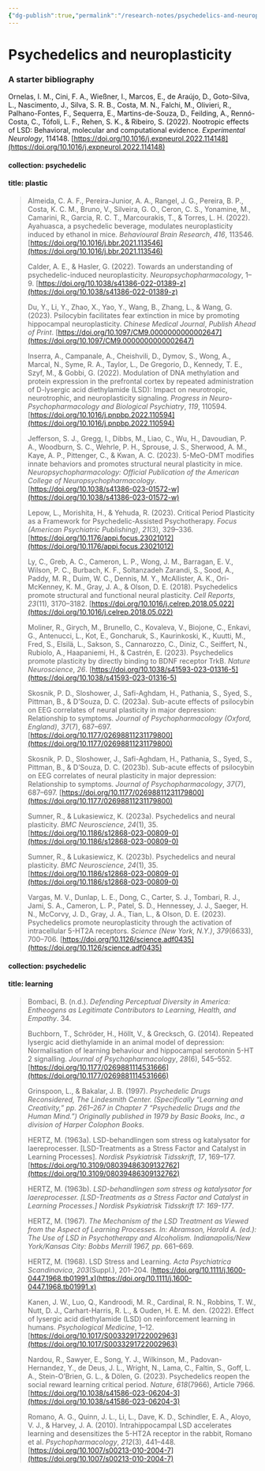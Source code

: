 ```yaml
---
{"dg-publish":true,"permalink":"/research-notes/psychedelics-and-neuroplasticity/","tags":["#researchnotes","✏️"]}
---
```


# Psychedelics and neuroplasticity
### A starter bibliography

Ornelas, I. M., Cini, F. A., Wießner, I., Marcos, E., de Araújo, D., Goto-Silva, L., Nascimento, J., Silva, S. R. B., Costa, M. N., Falchi, M., Olivieri, R., Palhano-Fontes, F., Sequerra, E., Martins-de-Souza, D., Feilding, A., Rennó-Costa, C., Tófoli, L. F., Rehen, S. K., & Ribeiro, S. (2022). Nootropic effects of LSD: Behavioral, molecular and computational evidence. _Experimental Neurology_, 114148. [https://doi.org/10.1016/j.expneurol.2022.114148](https://doi.org/10.1016/j.expneurol.2022.114148)


#### collection: psychedelic 
#### title: plastic

> Almeida, C. A. F., Pereira-Junior, A. A., Rangel, J. G., Pereira, B. P., Costa, K. C. M., Bruno, V., Silveira, G. O., Ceron, C. S., Yonamine, M., Camarini, R., Garcia, R. C. T., Marcourakis, T., & Torres, L. H. (2022). Ayahuasca, a psychedelic beverage, modulates neuroplasticity induced by ethanol in mice. _Behavioural Brain Research_, _416_, 113546. [https://doi.org/10.1016/j.bbr.2021.113546](https://doi.org/10.1016/j.bbr.2021.113546)
> 
> Calder, A. E., & Hasler, G. (2022). Towards an understanding of psychedelic-induced neuroplasticity. _Neuropsychopharmacology_, 1–9. [https://doi.org/10.1038/s41386-022-01389-z](https://doi.org/10.1038/s41386-022-01389-z)
> 
> Du, Y., Li, Y., Zhao, X., Yao, Y., Wang, B., Zhang, L., & Wang, G. (2023). Psilocybin facilitates fear extinction in mice by promoting hippocampal neuroplasticity. _Chinese Medical Journal_, _Publish Ahead of Print_. [https://doi.org/10.1097/CM9.0000000000002647](https://doi.org/10.1097/CM9.0000000000002647)
> 
> Inserra, A., Campanale, A., Cheishvili, D., Dymov, S., Wong, A., Marcal, N., Syme, R. A., Taylor, L., De Gregorio, D., Kennedy, T. E., Szyf, M., & Gobbi, G. (2022). Modulation of DNA methylation and protein expression in the prefrontal cortex by repeated administration of D-lysergic acid diethylamide (LSD): Impact on neurotropic, neurotrophic, and neuroplasticity signaling. _Progress in Neuro-Psychopharmacology and Biological Psychiatry_, _119_, 110594. [https://doi.org/10.1016/j.pnpbp.2022.110594](https://doi.org/10.1016/j.pnpbp.2022.110594)
> 
> Jefferson, S. J., Gregg, I., Dibbs, M., Liao, C., Wu, H., Davoudian, P. A., Woodburn, S. C., Wehrle, P. H., Sprouse, J. S., Sherwood, A. M., Kaye, A. P., Pittenger, C., & Kwan, A. C. (2023). 5-MeO-DMT modifies innate behaviors and promotes structural neural plasticity in mice. _Neuropsychopharmacology: Official Publication of the American College of Neuropsychopharmacology_. [https://doi.org/10.1038/s41386-023-01572-w](https://doi.org/10.1038/s41386-023-01572-w)
> 
> Lepow, L., Morishita, H., & Yehuda, R. (2023). Critical Period Plasticity as a Framework for Psychedelic-Assisted Psychotherapy. _Focus (American Psychiatric Publishing)_, _21_(3), 329–336. [https://doi.org/10.1176/appi.focus.23021012](https://doi.org/10.1176/appi.focus.23021012)
> 
> Ly, C., Greb, A. C., Cameron, L. P., Wong, J. M., Barragan, E. V., Wilson, P. C., Burbach, K. F., Soltanzadeh Zarandi, S., Sood, A., Paddy, M. R., Duim, W. C., Dennis, M. Y., McAllister, A. K., Ori-McKenney, K. M., Gray, J. A., & Olson, D. E. (2018). Psychedelics promote structural and functional neural plasticity. _Cell Reports_, _23_(11), 3170–3182. [https://doi.org/10.1016/j.celrep.2018.05.022](https://doi.org/10.1016/j.celrep.2018.05.022)
> 
> Moliner, R., Girych, M., Brunello, C., Kovaleva, V., Biojone, C., Enkavi, G., Antenucci, L., Kot, E., Goncharuk, S., Kaurinkoski, K., Kuutti, M., Fred, S., Elsilä, L., Sakson, S., Cannarozzo, C., Diniz, C., Seiffert, N., Rubiolo, A., Haapaniemi, H., & Castrén, E. (2023). Psychedelics promote plasticity by directly binding to BDNF receptor TrkB. _Nature Neuroscience_, _26_. [https://doi.org/10.1038/s41593-023-01316-5](https://doi.org/10.1038/s41593-023-01316-5)
> 
> Skosnik, P. D., Sloshower, J., Safi-Aghdam, H., Pathania, S., Syed, S., Pittman, B., & D’Souza, D. C. (2023a). Sub-acute effects of psilocybin on EEG correlates of neural plasticity in major depression: Relationship to symptoms. _Journal of Psychopharmacology (Oxford, England)_, _37_(7), 687–697. [https://doi.org/10.1177/02698811231179800](https://doi.org/10.1177/02698811231179800)
> 
> Skosnik, P. D., Sloshower, J., Safi-Aghdam, H., Pathania, S., Syed, S., Pittman, B., & D’Souza, D. C. (2023b). Sub-acute effects of psilocybin on EEG correlates of neural plasticity in major depression: Relationship to symptoms. _Journal of Psychopharmacology_, _37_(7), 687–697. [https://doi.org/10.1177/02698811231179800](https://doi.org/10.1177/02698811231179800)
> 
> Sumner, R., & Lukasiewicz, K. (2023a). Psychedelics and neural plasticity. _BMC Neuroscience_, _24_(1), 35. [https://doi.org/10.1186/s12868-023-00809-0](https://doi.org/10.1186/s12868-023-00809-0)
> 
> Sumner, R., & Lukasiewicz, K. (2023b). Psychedelics and neural plasticity. _BMC Neuroscience_, _24_(1), 35. [https://doi.org/10.1186/s12868-023-00809-0](https://doi.org/10.1186/s12868-023-00809-0)
> 
> Vargas, M. V., Dunlap, L. E., Dong, C., Carter, S. J., Tombari, R. J., Jami, S. A., Cameron, L. P., Patel, S. D., Hennessey, J. J., Saeger, H. N., McCorvy, J. D., Gray, J. A., Tian, L., & Olson, D. E. (2023). Psychedelics promote neuroplasticity through the activation of intracellular 5-HT2A receptors. _Science (New York, N.Y.)_, _379_(6633), 700–706. [https://doi.org/10.1126/science.adf0435](https://doi.org/10.1126/science.adf0435)


#### collection: psychedelic 
#### title: learning

> Bombaci, B. (n.d.). _Defending Perceptual Diversity in America: Entheogens as Legitimate Contributors to Learning, Health, and Empathy_. 34.
> 
> Buchborn, T., Schröder, H., Höllt, V., & Grecksch, G. (2014). Repeated lysergic acid diethylamide in an animal model of depression: Normalisation of learning behaviour and hippocampal serotonin 5-HT 2 signalling. _Journal of Psychopharmacology_, _28_(6), 545–552. [https://doi.org/10.1177/0269881114531666](https://doi.org/10.1177/0269881114531666)
> 
> Grinspoon, L., & Bakalar, J. B. (1997). _Psychedelic Drugs Reconsidered, The Lindesmith Center. (Specifically “Learning and Creativity,” pp. 261–267 in Chapter 7 “Psychedelic Drugs and the Human Mind.”) Originally published in 1979 by Basic Books, Inc., a division of Harper Colophon Books_.
> 
> HERTZ, M. (1963a). LSD-behandlingen som stress og katalysator for laereprocesser. [LSD-Treatments as a Stress Factor and Catalyst in Learning Processes]. _Nordisk Psykiatrisk Tidsskrift_, _17_, 169–177. [https://doi.org/10.3109/08039486309132762](https://doi.org/10.3109/08039486309132762)
> 
> HERTZ, M. (1963b). _LSD-behandlingen som stress og katalysator for laereprocesser. [LSD-Treatments as a Stress Factor and Catalyst in Learning Processes.] Nordisk Psykiatrisk Tidsskrift 17: 169-177_.
> 
> HERTZ, M. (1967). _The Mechanism of the LSD Treatment as Viewed from the Aspect of Learning Processes. In: Abramson, Harold A. (ed.): The Use of LSD in Psychotherapy and Alcoholism. Indianapolis/New York/Kansas City: Bobbs Merrill 1967, pp_. 661–669.
> 
> HERTZ, M. (1968). LSD Stress and Learning. _Acta Psychiatrica Scandinavica_, _203_(Suppl.), 201–204. [https://doi.org/10.1111/j.1600-0447.1968.tb01991.x](https://doi.org/10.1111/j.1600-0447.1968.tb01991.x)
> 
> Kanen, J. W., Luo, Q., Kandroodi, M. R., Cardinal, R. N., Robbins, T. W., Nutt, D. J., Carhart-Harris, R. L., & Ouden, H. E. M. den. (2022). Effect of lysergic acid diethylamide (LSD) on reinforcement learning in humans. _Psychological Medicine_, 1–12. [https://doi.org/10.1017/S0033291722002963](https://doi.org/10.1017/S0033291722002963)
> 
> Nardou, R., Sawyer, E., Song, Y. J., Wilkinson, M., Padovan-Hernandez, Y., de Deus, J. L., Wright, N., Lama, C., Faltin, S., Goff, L. A., Stein-O’Brien, G. L., & Dölen, G. (2023). Psychedelics reopen the social reward learning critical period. _Nature_, _618_(7966), Article 7966. [https://doi.org/10.1038/s41586-023-06204-3](https://doi.org/10.1038/s41586-023-06204-3)
> 
> Romano, A. G., Quinn, J. L., Li, L., Dave, K. D., Schindler, E. A., Aloyo, V. J., & Harvey, J. A. (2010). Intrahippocampal LSD accelerates learning and desensitizes the 5-HT2A receptor in the rabbit, Romano et al. _Psychopharmacology_, _212_(3), 441–448. [https://doi.org/10.1007/s00213-010-2004-7](https://doi.org/10.1007/s00213-010-2004-7)
> 